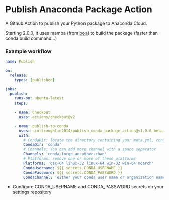 # Publish Anaconda Package Action
A Github Action to publish your Python package to Anaconda Cloud.

Starting 2.0.0, it uses mamba (from [boa](https://boa-build.readthedocs.io/en/latest/index.html)) to build the package (faster than conda build command...)

### Example workflow
```yaml
name: Publish

on:
  release:
    types: [published]

jobs:
  publish:
    runs-on: ubuntu-latest
    steps:

    - name: Checkout
      uses: actions/checkout@v2

    - name: publish-to-conda
      uses: scottcoughlin2014/publish_conda_package_action@v1.0.0-beta
      with:
        # CondaDir: locate the directory containing your meta.yml, conda_build_config.yaml (...) files
        CondaDir: 'conda'
        # Channels: You can add more channel with a space separator
        Channels: 'conda-forge an-other-chan' 
        # Platforms: remove one or more of these platforms
        Platforms: 'osx-64 linux-32 linux-64 win-32 win-64 noarch'
        CondaUsername: ${{ secrets.CONDA_USERNAME }}
        CondaPassword: ${{ secrets.CONDA_PASSWORD }}
        CondaChannel: 'either your conda user name or organization name'
```

* Configure CONDA_USERNAME and CONDA_PASSWORD secrets on your settings repository
